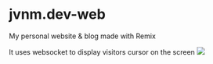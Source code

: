 # jvnm.dev-web
My personal website &amp; blog made with Remix

It uses websocket to display visitors cursor on the screen
<img src="https://i.ibb.co/NWznDgJ/2022-04-20-12-02-jvnm-dev.png" />
